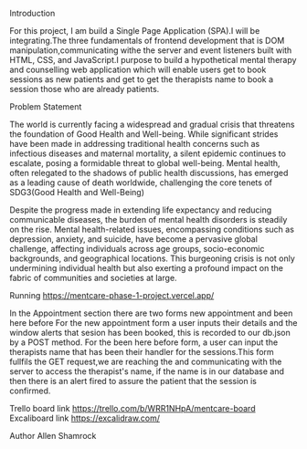 Introduction

For this project, I am build a Single Page Application (SPA).I will be integrating.The three fundamentals of frontend development that is DOM manipulation,communicating withe the server and event listeners built with HTML, CSS, and JavaScript.I purpose to build a hypothetical mental therapy and counselling web application which will enable users get to book sessions as new patients and get to get the therapists name to book a session those who are already patients.

Problem Statement

The world is currently facing a widespread and gradual crisis that threatens the foundation of Good Health and Well-being.
While significant strides have been made in addressing traditional health concerns such as infectious diseases and maternal mortality, a silent epidemic continues to escalate, posing a formidable threat to global well-being. Mental health, often relegated to the shadows of public health discussions, has emerged as a leading cause of death worldwide, challenging the core tenets of SDG3(Good Health and Well-Being)

Despite the progress made in extending life expectancy and reducing communicable diseases, the burden of mental health disorders is steadily on the rise. Mental health-related issues, encompassing conditions such as depression, anxiety, and suicide, have become a pervasive global challenge, affecting individuals across age groups, socio-economic backgrounds, and geographical locations. This burgeoning crisis is not only undermining individual health but also exerting a profound impact on the fabric of communities and societies at large.

Running
https://mentcare-phase-1-project.vercel.app/

In the Appointment section there are two forms new appointment and been here before
For the new appointment form a user inputs their details and the window alerts that sesion has been booked,
this is recorded to our db.json by a POST method.
For the been here before form, a user can input the therapists name that has been their handler for the sessions.This form fullfils the GET request,we are reaching the and communicating with the server to access the therapist's name, if the name is in our database and then there is an alert fired to assure the patient that the session is confirmed.


Trello board link https://trello.com/b/WRR1NHpA/mentcare-board
Excaliboard link https://excalidraw.com/

Author 
Allen Shamrock


